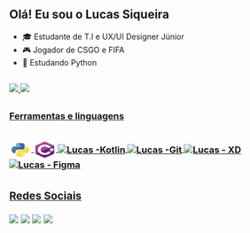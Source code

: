 ## Olá! Eu sou o Lucas Siqueira

 - :mortar_board: Estudante de T.I e UX/UI Designer Júnior
 - :video_game: Jogador de CSGO e FIFA 
 - :snake: Estudando Python
##

 <a href="https://github.com/lucassiqueira">
  <img height="180em" src="https://github-readme-stats.vercel.app/api?username=lucassiqueira&show_icons=true&theme=dracula&include_all_commits=true&count_private=true"/> 
  <img height="180em" src="https://github-readme-stats.vercel.app/api/top-langs/?username=lucassiqueira&layout=compact&langs_count=7&theme=dracula"/>
  
 ##
  
  <h3>Ferramentas e linguagens
    <p>
    <p>
  <div style="display: inline_block"><br>
  <img align="center" alt="Lucas -Python" height="30" width="40" src="https://raw.githubusercontent.com/devicons/devicon/master/icons/python/python-original.svg">
  <img align="center" alt="Lucas -Csharp" height="30" width="40" src="https://raw.githubusercontent.com/devicons/devicon/master/icons/csharp/csharp-original.svg">
  <img align="center" alt="Lucas -Kotlin" height="30" width="40" src="https://cdn.jsdelivr.net/gh/devicons/devicon/icons/kotlin/kotlin-original.svg">
  <img align="center" alt="Lucas -Git" height="30" width="40" src="https://cdn.jsdelivr.net/gh/devicons/devicon/icons/git/git-original.svg">
  <img align="center" alt="Lucas - XD" height="30" width="40" src="https://cdn.jsdelivr.net/gh/devicons/devicon/icons/xd/xd-plain.svg">
  <img align="center" alt="Lucas - Figma" height="30" width="40" src="https://cdn.jsdelivr.net/gh/devicons/devicon/icons/figma/figma-original.svg">
 
##
    
 <h3> Redes Sociais 
   <p>
   <p>
    
  <a href="https://www.instagram.com/_lucashfs/?hl=pt-br" target="_blank"><img src="https://img.shields.io/badge/-Instagram-%23E4405F?style=for-the-badge&logo=instagram&logoColor=white" target="_blank"></a>
  <a href="https://www.linkedin.com/in/lucas-siqueira-805ab9191/" target="_blank"><img src="https://img.shields.io/badge/LinkedIn-0077B5?style=for-the-badge&logo=linkedin&logoColor=white" target="_blank"></a>
  <a href = "mailto:lhfsiqueira08@gmail.com"><img src="https://img.shields.io/badge/-Gmail-%23333?style=for-the-badge&logo=gmail&logoColor=white" target="_blank"></a>
  <a href="https://www.behance.net/lucashsiqueir" target="_blank"><img src="https://aleen42.github.io/badges/src/behance.svg" target="_blank"></a>
</div>
